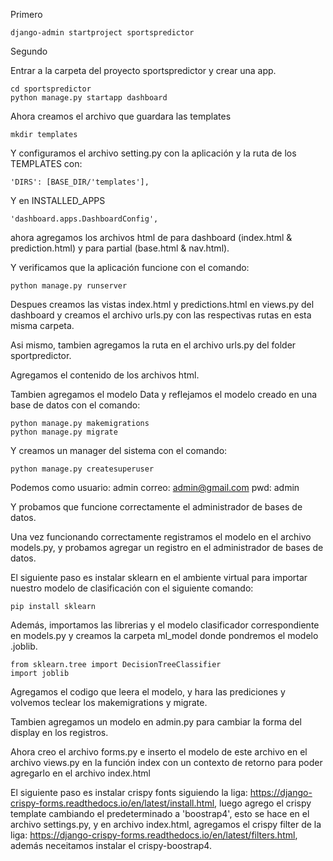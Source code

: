 Primero

```
django-admin startproject sportspredictor
```

Segundo

Entrar a la carpeta del proyecto sportspredictor y crear una app.

```
cd sportspredictor
python manage.py startapp dashboard
```

Ahora creamos el archivo que guardara las templates

```
mkdir templates
```

Y configuramos el archivo setting.py con la aplicación y la ruta de los TEMPLATES con:

```
'DIRS': [BASE_DIR/'templates'],
```

Y en INSTALLED_APPS

```
'dashboard.apps.DashboardConfig',
```

ahora agregamos los archivos html de para dashboard (index.html & prediction.html) y para partial (base.html & nav.html).


Y verificamos que la aplicación funcione con el comando:

```
python manage.py runserver
```

Despues creamos las vistas index.html y predictions.html en views.py del dashboard y creamos el archivo urls.py con las respectivas rutas en esta misma carpeta.

Asi mismo, tambien agregamos la ruta en el archivo urls.py del folder sportpredictor.

Agregamos el contenido de los archivos html.

Tambien agregamos el modelo Data y reflejamos el modelo creado en una base de datos con el comando:

```
python manage.py makemigrations
python manage.py migrate
```

Y creamos un manager del sistema con el comando:

```
python manage.py createsuperuser
```

Podemos como usuario: admin
correo: admin@gmail.com
pwd: admin

Y probamos que funcione correctamente el administrador de bases de datos.

Una vez funcionando correctamente registramos el modelo en el archivo models.py, y probamos agregar un registro en el administrador de bases de datos.

El siguiente paso es instalar sklearn en el ambiente virtual para importar nuestro modelo de clasificación con el siguiente comando:

```
pip install sklearn
```

Además, importamos las librerias y el modelo clasificador correspondiente en models.py y creamos la carpeta ml_model donde pondremos el modelo .joblib.

```
from sklearn.tree import DecisionTreeClassifier
import joblib
```
Agregamos el codigo que leera el modelo, y hara las prediciones y volvemos teclear los makemigrations y migrate.

Tambien agregamos un modelo en admin.py para cambiar la forma del display en los registros.

Ahora creo el archivo forms.py e inserto el modelo de este archivo en el archivo views.py en la función index con un contexto de retorno para poder agregarlo en el archivo index.html

El siguiente paso es instalar crispy fonts siguiendo la liga: https://django-crispy-forms.readthedocs.io/en/latest/install.html, luego agrego el crispy template cambiando el predeterminado a 'boostrap4', esto se hace en el archivo settings.py, y en archivo index.html, agregamos el crispy filter de la liga: https://django-crispy-forms.readthedocs.io/en/latest/filters.html, además neceitamos instalar el crispy-boostrap4.

